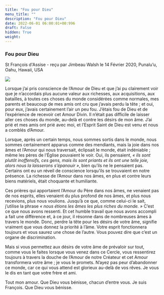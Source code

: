 ```yaml
---
title: "Fou pour Dieu"
menu_title: ""
description: "Fou pour Dieu"
date: 2022-06-01 06:00:01+00:996
draft: False
hidden: True
weight:
---
```

### Fou pour Dieu

St François d'Assise - reçu par Jimbeau Walsh le 14 Février 2020, Punalu’u, Oahu, Hawaii, USA

![](/fr-contemporary-messages/fr-contemporary-messages-by-date-order/fr-contemporary-messages-2020/francois-dassise.jpg)

Lorsque j’ai pris conscience de l’Amour de Dieu et que j’ai pu clairement voir que je n’accordais plus aucune valeur aux richesses, aux acquisitions, aux batailles, à toutes ces choses du monde considérées comme normales, mes parents et beaucoup de mes amis ont cru que j’avais perdu la tête ; et oui, pour eux, j’avais certainement l’air un peu fou. J’étais fou de Dieu et de l’expérience de recevoir cet Amour Divin. Il n’était pas difficile de laisser aller ces choses du monde, au-delà et contre les désirs de mon âme. J’ai prié et mes amis ont prié avec moi, et l’Esprit Saint de Dieu est venu et nous a comblés d’Amour.

Lorsque, après un certain temps, nous sommes sortis dans le monde, nous sommes certainement apparus comme des mendiants, mais la joie dans nos âmes et l’Amour qui nous traversait, éclipsait le monde, était indéniable ; même les pères de l’Église pouvaient le voir. Oui, ils pensaient,  *« ils sont plutôt inoffensifs, ces gens, mais ils sont priants et ils ont une telle joie, alors nous la laisserons s’épanouir »*, bien qu’ils ne le pensaient pas. Certains ont eu un réveil de conscience lorsqu’ils se trouvaient en notre présence. La richesse de l’Amour dans nos âmes, en plus et contre leurs biens matériels, était choquante et humiliante.

Ces prières qui apportaient l’Amour du Père dans nos âmes, ne venaient pas de nos esprits, elles venaient du plus profond de nos âmes, et plus nous recevions, plus nous voulions. Jusqu’à ce que, comme celui-ci le sait, j’utilise la phrase  *« nous étions les âmes les plus riches du monde. »* C’est ce que nous avons ressenti. Et cet humble travail que nous avons accompli a fait une différence et, à ce jour, il résonne dans de nombreuses âmes à travers le monde. Donc, perdre la tête pour les désirs de votre âme, signifie vraiment que vous donnez la priorité à l’âme. Votre esprit fonctionnera toujours et vous saurez une chose de l’autre. Vous pouvez dire que c’est un organe de discrimination.

Mais si vous permettez aux désirs de votre âme de prévaloir sur tout, comme vous le faites lorsque vous venez dans ce Cercle, vous ressentirez toujours à travers la douche de l’Amour de notre Créateur et cet Amour transformera votre âme ; je vous le promets. N’ayez pas peur d’abandonner ce monde, car ce qui vous attend est glorieux au-delà de vos rêves. Je vous le dis en tant que votre frère et ami.

Tout mon amour. Que Dieu vous bénisse, chacun d’entre vous. Je suis François. Que Dieu vous bénisse.





